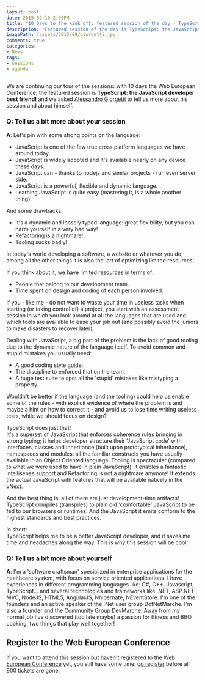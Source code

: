 ```yaml
---
layout: post
date: 2015-09-16 2:30PM
title: "10 Days to the kick off: featured session of the day - TypeScript: the JavaScript developer best friend! by Alessandro Giorgetti"
description: "Featured session of the day is TypeScript: the JavaScript developer best friend! by Alessandro Giorgetti"
imagePath: /assets/2015/09/giorgetti.jpg
comments: true
categories:
- News
tags:
- sessions
- agenda
---
```


We are continuing our tour of the sessions: with 10 days the Web European Conference, the featured session is **TypeScript: the JavaScript developer best friend!** and we asked [Alessandro Giorgetti](http://www.primordialcode.com/) to tell us more about his session and about himself.

### Q: Tell us a bit more about your session
**A**: Let's pin with some strong points on the language:

 - JavaScript is one of the few true cross platform languages we have around today.
 - JavaScript is widely adopted and it's available nearly on any device these days.
 - JavaScript can - thanks to nodejs and similar projects - run even server side.
 - JavaScript is a powerful, flexible and dynamic language.
 - Learning JavaScript is quite easy (mastering it, is a whole another thing).

And some drawbacks:

 - It's a dynamic and loosely typed language: great flexibility, but you can harm yourself in a very bad way!
 - Refactoring is a nightmare!
 - Tooling sucks badly!

In today's world developing a software, a website or whatever you do, among all the other things it is also the 'art of optimizing limited resources'.

If you think about it, we have limited resources in terms of:
 - People that belong to our development team.
 - Time spent on design and coding of each person involved.

If you - like me - do not want to waste your time in useless tasks when starting (or taking control of)  a project, you start with an assessment session in which you look around at all the languages that are used and which tools are available to ease your job out (and possibly avoid the juniors to make disasters to recover later).

Dealing with JavaScript, a big part of the problem is the lack of good tooling due to the dynamic nature of the language itself. To avoid common and stupid mistakes you usually need:
 - A good coding style guide.
 - The discipline to enforced that on the team.
 - A huge test suite to spot all the 'stupid' mistakes like mistyping a property.

Wouldn't be better if the language (and the tooling) could help us enable some of the rules - with explicit evidence of where the problem is and maybe a hint on how to correct it - and avoid us to lose time writing useless tests, while we should focus on design?

TypeScript does just that!  
It's a superset of JavaScript that enforces coherence rules bringing in strong typing; it helps developer structure their 'JavaScript code' with interfaces, classes and inheritance (built upon prototypical inheritance), namespaces and modules: all the familiar constructs you have usually available in an Object Oriented language.
Tooling is spectacular (compared to what we were used to have in plain JavaScript): it enables a fantastic intellisense support and Refactoring is not a nightmare anymore!
It extends the actual JavaScript with features that will be available natively in the vNext.

And the best thing is: all of there are just development-time artifacts! TypeScript compiles (transpiles) to plain old 'comfortable' JavaScript to be fed to our browsers or runtimes. And the JavaScript it emits conform to the highest standards and best practices.

In short:  
TypeScript helps me to be a better JavaScript developer, and it saves me time and headaches along the way. This is why this session will be cool!

### Q: Tell us a bit more about yourself
**A**: I'm a 'software craftsman' specialized in enterprise applications for the healthcare system, with focus on service oriented applications. I have experiences in different programming languages like: C#, C++, Javascript, TypeScript... and several technologies and frameworks like .NET, ASP.NET MVC, NodeJS, HTML5, AngularJS, Nhibernate, NEventStore. I'm one of the founders and an active speaker of the .Net user group DotNetMarche. I'm also a founder and the Community Group DevMarche. Away from my normal job I've discovered (too late maybe) a passion for fitness and BBQ cooking, two things that play well together!

## Register to the Web European Conference
If you want to attend this session but haven't registered to the [Web European Conference](http://webnextconf.eu/) yet, you still have some time: [go register](http://webnextconf.eventbrite.com/) before all 900 tickets are gone.

